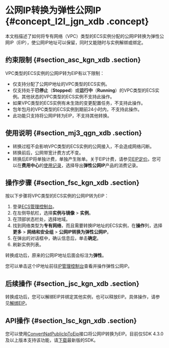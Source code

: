 # 公网IP转换为弹性公网IP {#concept_l2l_jgn_xdb .concept}

本文档描述了如何将专有网络（VPC）类型的ECS实例分配的公网IP转换为弹性公网IP（EIP），使公网IP地址可以保留，同时又能随时与实例解绑或绑定。

## 约束限制 {#section_asc_kgn_xdb .section}

VPC类型的ECS实例的公网IP转为EIP有以下限制：

-   仅支持分配了公网IP地址的VPC类型的ECS实例。
-   仅支持处于**已停止**（**Stopped**）或**运行中**（**Running**）的VPC类型的ECS实例。其他状态的VPC类型的ECS实例不支持此操作。
-   如果VPC类型的ECS实例有未生效的变更配置任务，不支持此操作。
-   包年包月的VPC类型的ECS实例到期前24小时内，不支持此操作。
-   此功能只支持将公网IP转为EIP，不支持其他转换。

## 使用说明 {#section_mj3_qgn_xdb .section}

-   转换过程不会影响VPC类型的ECS实例的公网接入，不会造成网络闪断。
-   转换前后，公网带宽计费方式不变。
-   转换后EIP将单独计费，单独产生账单。关于EIP计费，请参见[EIP定价](../../../../../intl.zh-CN/产品定价/后付费.md#)。您可以在**费用中心**的[使用记录](https://billing.console.aliyun.com/#/usage/record)，选择导出**弹性公网IP**产品的消费记录。

## 操作步骤 {#section_fsc_kgn_xdb .section}

按以下步骤将VPC类型的ECS实例的公网IP转为EIP：

1.  登录[ECS管理控制台](https://ecs.console.aliyun.com)。
2.  在左侧导航栏，选择**实例与镜像** \> **实例**。
3.  在顶部状态栏处，选择地域。
4.  找到网络类型为**专有网络**，而且需要转换IP地址的ECS实例，在**操作**列，选择**更多** \> **网络和安全组** \> **公网IP转换为弹性公网IP**。
5.  在弹出的对话框中，确认信息后，单击**确定**。
6.  刷新实例列表。

转换成功后，原来的公网IP地址后面会标注为**弹性**。

您可以单击这个IP地址前往[IP管理控制台](https://vpcnext.console.aliyun.com/eip/cn-shanghai/eips)查看并操作弹性公网IP。

## 后续操作 {#section_jsc_kgn_xdb .section}

转换成功后，您可以解绑EIP并绑定其他实例，也可以释放EIP。具体操作，请参见[解绑EIP](../../../../../intl.zh-CN/用户指南/解绑EIP.md#)。

## API操作 {#section_lsc_kgn_xdb .section}

您可以使用[ConvertNatPublicIpToEip](../intl.zh-CN/API参考/网络/ConvertNatPublicIpToEip.md#)接口将公网IP转换为EIP。目前仅SDK 4.3.0及以上版本支持该功能，请[下载](../intl.zh-CN/SDK参考/SDK.md#)最新版的SDK。


